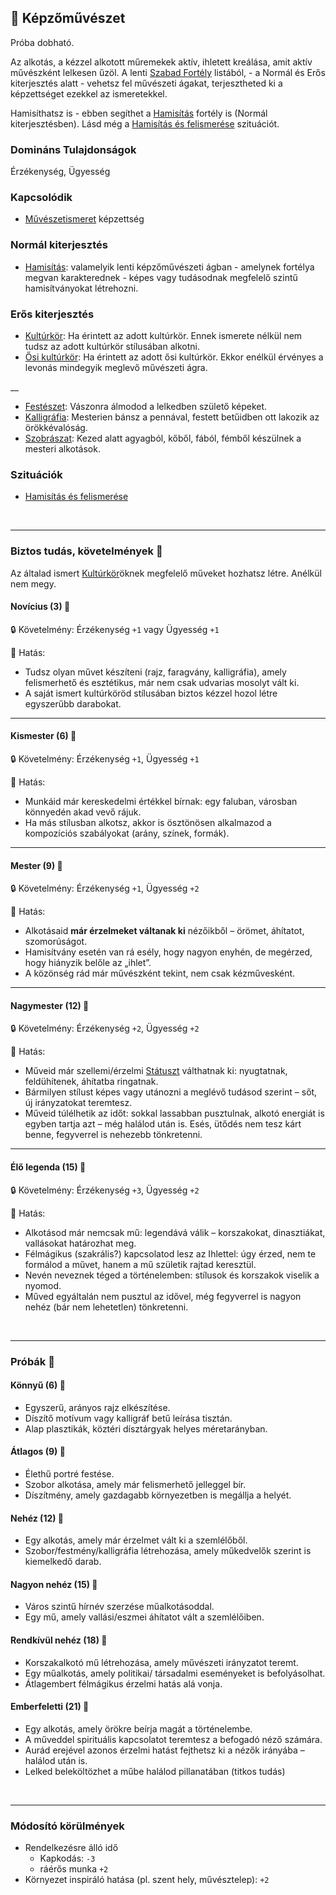 ## 🔵 Képzőművészet

Próba dobható.

Az alkotás, a kézzel alkotott műremekek aktív, ihletett kreálása, amit aktív művészként lelkesen űzöl. A lenti [Szabad Fortély](../042_szabad_fortelyok.md) listából, - a Normál és Erős kiterjesztés alatt - vehetsz fel művészeti ágakat, terjesztheted ki a képzettséget ezekkel az ismeretekkel.

Hamisíthatsz is - ebben segíthet a [Hamisítás](../fortelyok.altalanos/hamisitas.md) fortély is (Normál kiterjesztésben). Lásd még a [Hamisítás és felismerése](../szituaciok/hamisitas_es_felismerese.md) szituációt.

### Domináns Tulajdonságok

Érzékenység, Ügyesség

### Kapcsolódik

- [Művészetismeret](muveszetismeret.md) képzettség

### Normál kiterjesztés

- [Hamisítás](../fortelyok.altalanos/hamisitas.md): valamelyik lenti képzőművészeti ágban - amelynek fortélya megvan karakterednek - képes vagy tudásodnak megfelelő szintű hamisítványokat létrehozni.

### Erős kiterjesztés

- [Kultúrkör](../fortelyok.kiemelt/kulturkor.md): Ha érintett az adott kultúrkör. Ennek ismerete nélkül nem tudsz az adott kultúrkör stílusában alkotni.
- [Ősi kultúrkör](../fortelyok.altalanos/osi_kulturkor.md): Ha érintett az adott ősi kultúrkör. Ekkor enélkül érvényes a levonás mindegyik meglevő művészeti ágra.

__

- [Festészet](../fortelyok.szabad/festeszet.md): Vászonra álmodod a lelkedben születő képeket.
- [Kalligráfia](../fortelyok.szabad/kalligrafia.md): Mesterien bánsz a pennával, festett betűidben ott lakozik az örökkévalóság.
- [Szobrászat](../fortelyok.szabad/szobraszat.md): Kezed alatt agyagból, kőből, fából, fémből készülnek a mesteri alkotások.

### Szituációk

- [Hamisítás és felismerése](../szituaciok/hamisitas_es_felismerese.md)

<br />

---
### Biztos tudás, követelmények 📖

Az általad ismert [Kultúrkör](../fortelyok.kiemelt/kulturkor.md)öknek megfelelő műveket hozhatsz létre. Anélkül nem megy.

#### Novícius (3) 📖

🔒 Követelmény: Érzékenység `+1` vagy Ügyesség `+1`

🌟 Hatás:
- Tudsz olyan művet készíteni (rajz, faragvány, kalligráfia), amely felismerhető és esztétikus, már nem csak udvarias mosolyt vált ki.
- A saját ismert kultúrköröd stílusában biztos kézzel hozol létre egyszerűbb darabokat.

---
#### Kismester (6) 📖

🔒 Követelmény: Érzékenység `+1`, Ügyesség `+1`

🌟 Hatás:
- Munkáid már kereskedelmi értékkel bírnak: egy faluban, városban könnyedén akad vevő rájuk.
- Ha más stílusban alkotsz, akkor is ösztönösen alkalmazod a kompozíciós szabályokat (arány, színek, formák).

---
#### Mester (9) 📖

🔒 Követelmény: Érzékenység `+1`, Ügyesség `+2`

🌟 Hatás:
- Alkotásaid **már érzelmeket váltanak ki** nézőikből – örömet, áhítatot, szomorúságot.
- Hamisítvány esetén van rá esély, hogy nagyon enyhén, de megérzed, hogy hiányzik belőle az „ihlet”.
- A közönség rád már művészként tekint, nem csak kézművesként.

---
#### Nagymester (12) 📖

🔒 Követelmény: Érzékenység `+2`, Ügyesség `+2`

🌟 Hatás:
- Műveid már szellemi/érzelmi [Státuszt](../082_statuszok.md) válthatnak ki: nyugtatnak, feldühítenek, áhítatba ringatnak.
- Bármilyen stílust képes vagy utánozni a meglévő tudásod szerint – sőt, új irányzatokat teremtesz.
- Műveid túlélhetik az időt: sokkal lassabban pusztulnak, alkotó energiát is egyben tartja azt – még halálod után is. Esés, ütődés nem tesz kárt benne, fegyverrel is nehezebb tönkretenni.

---
#### Élő legenda (15) 📖

🔒 Követelmény: Érzékenység `+3`, Ügyesség `+2`

🌟 Hatás:
- Alkotásod már nemcsak mű: legendává válik – korszakokat, dinasztiákat, vallásokat határozhat meg.
- Félmágikus (szakrális?) kapcsolatod lesz az Ihlettel: úgy érzed, nem te formálod a művet, hanem a mű születik rajtad keresztül.
- Nevén neveznek téged a történelemben: stílusok és korszakok viselik a nyomod.
- Műved egyáltalán nem pusztul az idővel, még fegyverrel is nagyon nehéz (bár nem lehetetlen) tönkretenni.

<br />

---
### Próbák 🎲

#### Könnyű (6) 🎲 

- Egyszerű, arányos rajz elkészítése.
- Díszítő motívum vagy kalligráf betű leírása tisztán.
- Alap plasztikák, köztéri dísztárgyak helyes méretarányban.

#### Átlagos (9) 🎲 

- Élethű portré festése.
- Szobor alkotása, amely már felismerhető jelleggel bír.
- Díszítmény, amely gazdagabb környezetben is megállja a helyét.

#### Nehéz (12) 🎲 

- Egy alkotás, amely már érzelmet vált ki a szemlélőből.
- Szobor/festmény/kalligráfia létrehozása, amely műkedvelők szerint is kiemelkedő darab.

#### Nagyon nehéz (15) 🎲 

- Város szintű hírnév szerzése műalkotásoddal.
- Egy mű, amely vallási/eszmei áhítatot vált a szemlélőiben.

#### Rendkívül nehéz (18) 🎲 

- Korszakalkotó mű létrehozása, amely művészeti irányzatot teremt.
- Egy műalkotás, amely politikai/ társadalmi eseményeket is befolyásolhat.
- Átlagembert félmágikus érzelmi hatás alá vonja.

#### Emberfeletti (21) 🎲 

- Egy alkotás, amely örökre beírja magát a történelembe.
- A műveddel spirituális kapcsolatot teremtesz a befogadó néző számára.
- Aurád erejével azonos érzelmi hatást fejthetsz ki a nézők irányába – halálod után is.
- Lelked beleköltözhet a műbe halálod pillanatában (titkos tudás)

<br />

---
### Módosító körülmények

- Rendelkezésre álló idő
  - Kapkodás: `-3`
  - ráérős munka `+2`
- Környezet inspiráló hatása (pl. szent hely, művésztelep): `+2`
